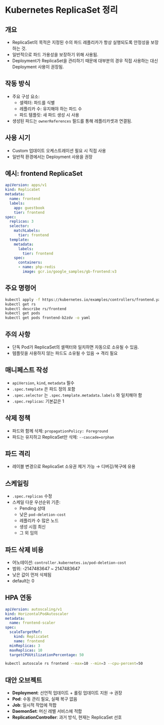 # Kubernetes ReplicaSet 정리

## 개요

- ReplicaSet의 목적은 지정된 수의 파드 레플리카가 항상 실행되도록 안정성을 보장하는 것.
- 일반적으로 파드 가용성을 보장하기 위해 사용됨.
- Deployment가 ReplicaSet을 관리하기 때문에 대부분의 경우 직접 사용하는 대신 Deployment 사용이 권장됨.

## 작동 방식

- 주요 구성 요소:
  - 셀렉터: 파드를 식별
  - 레플리카 수: 유지해야 하는 파드 수
  - 파드 템플릿: 새 파드 생성 시 사용
- 생성된 파드는 `ownerReferences` 필드를 통해 레플리카셋과 연결됨.

## 사용 시기

- Custom 업데이트 오케스트레이션 필요 시 직접 사용
- 일반적 환경에서는 Deployment 사용을 권장

## 예시: frontend ReplicaSet

```yaml
apiVersion: apps/v1
kind: ReplicaSet
metadata:
  name: frontend
  labels:
    app: guestbook
    tier: frontend
spec:
  replicas: 3
  selector:
    matchLabels:
      tier: frontend
  template:
    metadata:
      labels:
        tier: frontend
    spec:
      containers:
      - name: php-redis
        image: gcr.io/google_samples/gb-frontend:v3
```

## 주요 명령어

```bash
kubectl apply -f https://kubernetes.io/examples/controllers/frontend.yaml
kubectl get rs
kubectl describe rs/frontend
kubectl get pods
kubectl get pods frontend-b2zdv -o yaml
```

## 주의 사항

- 단독 Pod가 ReplicaSet의 셀렉터와 일치하면 자동으로 소유될 수 있음.
- 템플릿을 사용하지 않는 파드도 소유될 수 있음 → 격리 필요

## 매니페스트 작성

- `apiVersion`, `kind`, `metadata` 필수
- `.spec.template` 은 파드 정의 포함
- `.spec.selector` 는 `.spec.template.metadata.labels` 와 일치해야 함
- `.spec.replicas`: 기본값은 1

## 삭제 정책

- 파드와 함께 삭제: `propagationPolicy: Foreground`
- 파드는 유지하고 ReplicaSet만 삭제: `--cascade=orphan`

## 파드 격리

- 레이블 변경으로 ReplicaSet 소유권 제거 가능 → 디버깅/복구에 유용

## 스케일링

- `.spec.replicas` 수정
- 스케일 다운 우선순위 기준:
  - Pending 상태
  - 낮은 `pod-deletion-cost`
  - 레플리카 수 많은 노드
  - 생성 시점 최신
  - 그 외 임의

## 파드 삭제 비용

- 어노테이션: `controller.kubernetes.io/pod-deletion-cost`
- 범위: -2147483647 ~ 2147483647
- 낮은 값이 먼저 삭제됨
- default는 0

## HPA 연동

```yaml
apiVersion: autoscaling/v1
kind: HorizontalPodAutoscaler
metadata:
  name: frontend-scaler
spec:
  scaleTargetRef:
    kind: ReplicaSet
    name: frontend
  minReplicas: 3
  maxReplicas: 10
  targetCPUUtilizationPercentage: 50
```

```bash
kubectl autoscale rs frontend --max=10 --min=3 --cpu-percent=50
```

## 대안 오브젝트

- **Deployment**: 선언적 업데이트 + 롤링 업데이트 지원 → 권장
- **Pod**: 수동 관리 필요, 실패 복구 없음
- **Job**: 일시적 작업에 적합
- **DaemonSet**: 머신 레벨 서비스에 적합
- **ReplicationController**: 과거 방식, 현재는 ReplicaSet 선호
